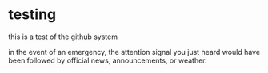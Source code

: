 # testing
this is a test of the github system

in the event of an emergency, the attention signal you just heard would have been followed by official news, announcements, or weather.
